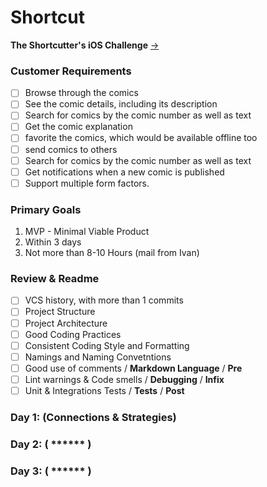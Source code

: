 # Shortcut
**The Shortcutter's iOS Challenge** [->](https://github.com/shortcut/coding-assignment-ios)

### Customer Requirements
- [ ] Browse through the comics
- [ ] See the comic details, including its description 
- [ ] Search for comics by the comic number as well as text
- [ ] Get the comic explanation
- [ ] favorite the comics, which would be available offline too
- [ ] send comics to others
- [ ] Search for comics by the comic number as well as text
- [ ] Get notifications when a new comic is published
- [ ] Support multiple form factors.

### Primary Goals
1. MVP - Minimal Viable Product
2. Within 3 days
3. Not more than 8-10 Hours (mail from Ivan)

### Review & Readme
- [ ] VCS history, with more than 1 commits
- [ ] Project Structure
- [ ] Project Architecture
- [ ] Good Coding Practices
- [ ] Consistent Coding Style and Formatting
- [ ] Namings and Naming Convetntions
- [ ] Good use of comments / **Markdown Language** / **Pre**
- [ ] Lint warnings & Code smells / **Debugging** / **Infix**
- [ ] Unit & Integrations Tests / **Tests** / **Post**

### Day 1: (Connections & Strategies)

### Day 2: ( ****** )

### Day 3: ( ****** )
